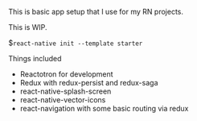 This is basic app setup that I use for my RN projects.

This is WIP.

$`react-native init --template starter`

Things included
- Reactotron for development
- Redux with redux-persist and redux-saga
- react-native-splash-screen
- react-native-vector-icons
- react-navigation with some basic routing via redux
